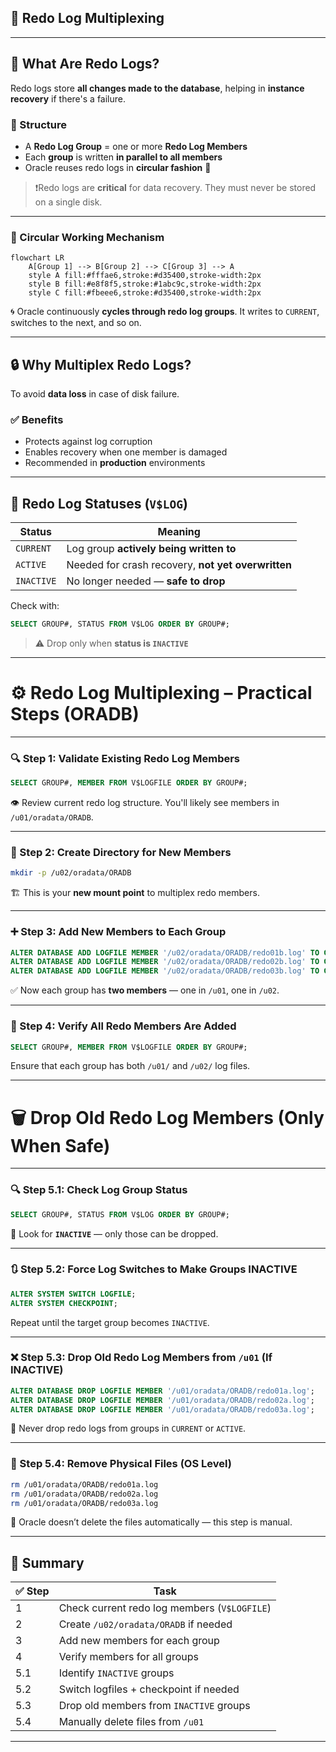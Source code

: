 ## 🔁 Redo Log Multiplexing 

---

## 📘 What Are Redo Logs?

Redo logs store **all changes made to the database**, helping in **instance recovery** if there's a failure.

### 🧩 Structure

* A **Redo Log Group** = one or more **Redo Log Members**
* Each **group** is written **in parallel to all members**
* Oracle reuses redo logs in **circular fashion** 🔄

> ❗Redo logs are **critical** for data recovery. They must never be stored on a single disk.

---

### 🔄 Circular Working Mechanism

```mermaid
flowchart LR
    A[Group 1] --> B[Group 2] --> C[Group 3] --> A
    style A fill:#fffae6,stroke:#d35400,stroke-width:2px
    style B fill:#e8f8f5,stroke:#1abc9c,stroke-width:2px
    style C fill:#fbeee6,stroke:#d35400,stroke-width:2px
```

🌀 Oracle continuously **cycles through redo log groups**.
It writes to `CURRENT`, switches to the next, and so on.

---

## 🔒 Why Multiplex Redo Logs?

To avoid **data loss** in case of disk failure.

### ✅ Benefits

* Protects against log corruption
* Enables recovery when one member is damaged
* Recommended in **production** environments

---

## 🧠 Redo Log Statuses (`V$LOG`)

| Status     | Meaning                                            |
| ---------- | -------------------------------------------------- |
| `CURRENT`  | Log group **actively being written to**            |
| `ACTIVE`   | Needed for crash recovery, **not yet overwritten** |
| `INACTIVE` | No longer needed — **safe to drop**                |

Check with:

```sql
SELECT GROUP#, STATUS FROM V$LOG ORDER BY GROUP#;
```

> ⚠️ Drop only when **status is `INACTIVE`**

---

# ⚙️ Redo Log Multiplexing – Practical Steps (ORADB)

---

### 🔍 Step 1: Validate Existing Redo Log Members

```sql
SELECT GROUP#, MEMBER FROM V$LOGFILE ORDER BY GROUP#;
```

👁️ Review current redo log structure. You'll likely see members in `/u01/oradata/ORADB`.

---

### 📁 Step 2: Create Directory for New Members

```bash
mkdir -p /u02/oradata/ORADB
```

🏗️ This is your **new mount point** to multiplex redo members.

---

### ➕ Step 3: Add New Members to Each Group

```sql
ALTER DATABASE ADD LOGFILE MEMBER '/u02/oradata/ORADB/redo01b.log' TO GROUP 1;
ALTER DATABASE ADD LOGFILE MEMBER '/u02/oradata/ORADB/redo02b.log' TO GROUP 2;
ALTER DATABASE ADD LOGFILE MEMBER '/u02/oradata/ORADB/redo03b.log' TO GROUP 3;
```

✅ Now each group has **two members** — one in `/u01`, one in `/u02`.

---

### 🧾 Step 4: Verify All Redo Members Are Added

```sql
SELECT GROUP#, MEMBER FROM V$LOGFILE ORDER BY GROUP#;
```

Ensure that each group has both `/u01/` and `/u02/` log files.

---

# 🗑️ Drop Old Redo Log Members (Only When Safe)

---

### 🔍 Step 5.1: Check Log Group Status

```sql
SELECT GROUP#, STATUS FROM V$LOG ORDER BY GROUP#;
```

🎯 Look for **`INACTIVE`** — only those can be dropped.

---

### 🔃 Step 5.2: Force Log Switches to Make Groups INACTIVE

```sql
ALTER SYSTEM SWITCH LOGFILE;
ALTER SYSTEM CHECKPOINT;
```

Repeat until the target group becomes `INACTIVE`.

---

### ❌ Step 5.3: Drop Old Redo Log Members from `/u01` (If INACTIVE)

```sql
ALTER DATABASE DROP LOGFILE MEMBER '/u01/oradata/ORADB/redo01a.log';
ALTER DATABASE DROP LOGFILE MEMBER '/u01/oradata/ORADB/redo02a.log';
ALTER DATABASE DROP LOGFILE MEMBER '/u01/oradata/ORADB/redo03a.log';
```

🚫 Never drop redo logs from groups in `CURRENT` or `ACTIVE`.

---

### 🧹 Step 5.4: Remove Physical Files (OS Level)

```bash
rm /u01/oradata/ORADB/redo01a.log
rm /u01/oradata/ORADB/redo02a.log
rm /u01/oradata/ORADB/redo03a.log
```

📁 Oracle doesn’t delete the files automatically — this step is manual.

---

## 📌 Summary

| ✅ Step | Task                                         |
| ------ | -------------------------------------------- |
| 1      | Check current redo log members (`V$LOGFILE`) |
| 2      | Create `/u02/oradata/ORADB` if needed        |
| 3      | Add new members for each group               |
| 4      | Verify members for all groups                |
| 5.1    | Identify `INACTIVE` groups                   |
| 5.2    | Switch logfiles + checkpoint if needed       |
| 5.3    | Drop old members from `INACTIVE` groups      |
| 5.4    | Manually delete files from `/u01`            |

---
